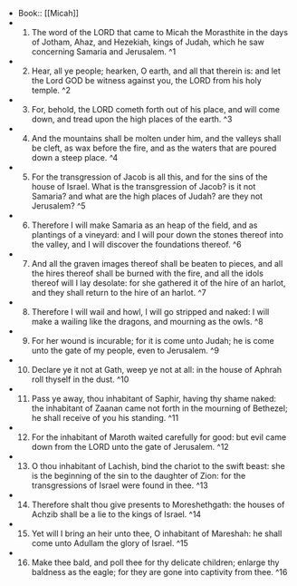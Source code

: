 - Book:: [[Micah]]
- 1. The word of the LORD that came to Micah the Morasthite in the days of Jotham, Ahaz, and Hezekiah, kings of Judah, which he saw concerning Samaria and Jerusalem. ^1
- 2. Hear, all ye people; hearken, O earth, and all that therein is: and let the Lord GOD be witness against you, the LORD from his holy temple. ^2
- 3. For, behold, the LORD cometh forth out of his place, and will come down, and tread upon the high places of the earth. ^3
- 4. And the mountains shall be molten under him, and the valleys shall be cleft, as wax before the fire, and as the waters that are poured down a steep place. ^4
- 5. For the transgression of Jacob is all this, and for the sins of the house of Israel. What is the transgression of Jacob? is it not Samaria? and what are the high places of Judah? are they not Jerusalem? ^5
- 6. Therefore I will make Samaria as an heap of the field, and as plantings of a vineyard: and I will pour down the stones thereof into the valley, and I will discover the foundations thereof. ^6
- 7. And all the graven images thereof shall be beaten to pieces, and all the hires thereof shall be burned with the fire, and all the idols thereof will I lay desolate: for she gathered it of the hire of an harlot, and they shall return to the hire of an harlot. ^7
- 8. Therefore I will wail and howl, I will go stripped and naked: I will make a wailing like the dragons, and mourning as the owls. ^8
- 9. For her wound is incurable; for it is come unto Judah; he is come unto the gate of my people, even to Jerusalem. ^9
- 10. Declare ye it not at Gath, weep ye not at all: in the house of Aphrah roll thyself in the dust. ^10
- 11. Pass ye away, thou inhabitant of Saphir, having thy shame naked: the inhabitant of Zaanan came not forth in the mourning of Bethezel; he shall receive of you his standing. ^11
- 12. For the inhabitant of Maroth waited carefully for good: but evil came down from the LORD unto the gate of Jerusalem. ^12
- 13. O thou inhabitant of Lachish, bind the chariot to the swift beast: she is the beginning of the sin to the daughter of Zion: for the transgressions of Israel were found in thee. ^13
- 14. Therefore shalt thou give presents to Moreshethgath: the houses of Achzib shall be a lie to the kings of Israel. ^14
- 15. Yet will I bring an heir unto thee, O inhabitant of Mareshah: he shall come unto Adullam the glory of Israel. ^15
- 16. Make thee bald, and poll thee for thy delicate children; enlarge thy baldness as the eagle; for they are gone into captivity from thee. ^16
